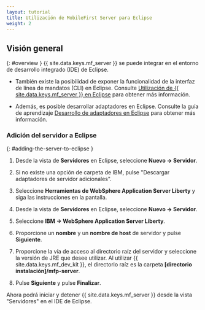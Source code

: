 ```yaml
---
layout: tutorial
title: Utilización de MobileFirst Server para Eclipse
weight: 2
---
```

<!-- NLS_CHARSET=UTF-8 -->
## Visión general
{: #overview }
{{ site.data.keys.mf_server }} se puede integrar en el entorno de desarrollo integrado (IDE) de Eclipse.


* También existe la posibilidad de exponer la funcionalidad de la interfaz de línea de mandatos (CLI) en Eclipse. Consulte [Utilización de {{ site.data.keys.mf_server }} en Eclipse](../../../../application-development/using-mobilefirst-cli-in-eclipse) para obtener más información.

* Además, es posible desarrollar adaptadores en Eclipse. Consulte la guía de aprendizaje [Desarrollo de adaptadores en Eclipse](../../../../adapters/developing-adapters) para obtener más información.


### Adición del servidor a Eclipse
{: #adding-the-server-to-eclipse }
1. Desde la vista de **Servidores** en Eclipse, seleccione **Nuevo → Servidor**.
2. Si no existe una opción de carpeta de IBM, pulse "Descargar adaptadores de servidor adicionales".

3. Seleccione **Herramientas de WebSphere Application Server Liberty** y siga las instrucciones en la pantalla.

4. Desde la vista de **Servidores** en Eclipse, seleccione **Nuevo → Servidor**.
5. Seleccione **IBM → WebSphere Application Server Liberty**.
6. Proporcione un **nombre** y un **nombre de host** de servidor y pulse **Siguiente**.

7. Proporcione la vía de acceso al directorio raíz del servidor y seleccione la versión de JRE que desee utilizar.
Al utilizar {{ site.data.keys.mf_dev_kit }}, el directorio raíz es la carpeta **[directorio instalación]/mfp-server**.

8. Pulse **Siguiente** y pulse **Finalizar**.

Ahora podrá iniciar y detener {{ site.data.keys.mf_server }} desde la vista "Servidores" en el IDE de Eclipse.

